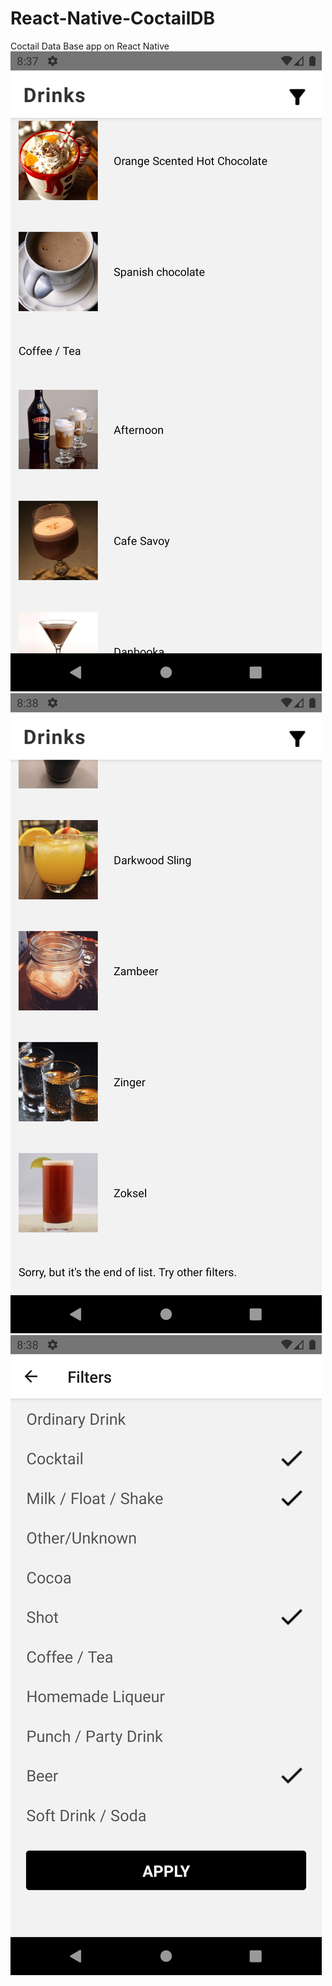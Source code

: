 # React-Native-CoctailDB
Coctail Data Base app on React Native
![](screenshots/Screenshot_1600807064.png)
![](screenshots/Screenshot_1600807116.png)
![](screenshots/Screenshot_1600807130.png)
